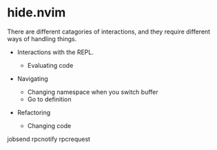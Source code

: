 # hide.nvim

There are different catagories of interactions, and they require different ways of handling things.

* Interactions with the REPL.
    * Evaluating code 

* Navigating
    * Changing namespace when you switch buffer 
    * Go to definition

* Refactoring
    * Changing code



jobsend
rpcnotify
rpcrequest





